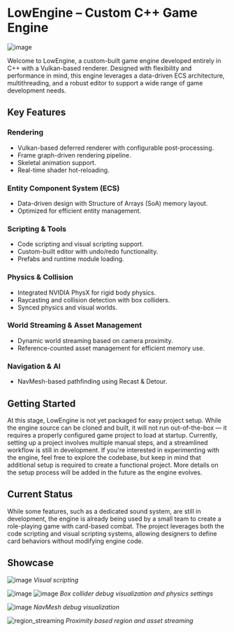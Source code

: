 # LowEngine – Custom C++ Game Engine

![image](https://github.com/user-attachments/assets/80542124-09cd-4024-adce-e02085e3c49c)

Welcome to LowEngine, a custom-built game engine developed entirely in C++ with a Vulkan-based renderer. Designed with flexibility and performance in mind, this engine leverages a data-driven ECS architecture, multithreading, and a robust editor to support a wide range of game development needs.

## Key Features
### Rendering
* Vulkan-based deferred renderer with configurable post-processing.
* Frame graph-driven rendering pipeline.
* Skeletal animation support.
* Real-time shader hot-reloading.

### Entity Component System (ECS)
* Data-driven design with Structure of Arrays (SoA) memory layout.
* Optimized for efficient entity management.

### Scripting & Tools
* Code scripting and visual scripting support.
* Custom-built editor with undo/redo functionality.
* Prefabs and runtime module loading.

### Physics & Collision
* Integrated NVIDIA PhysX for rigid body physics.
* Raycasting and collision detection with box colliders.
* Synced physics and visual worlds.

### World Streaming & Asset Management
* Dynamic world streaming based on camera proximity.
* Reference-counted asset management for efficient memory use.

### Navigation & AI
* NavMesh-based pathfinding using Recast & Detour.

## Getting Started
At this stage, LowEngine is not yet packaged for easy project setup. While the engine source can be cloned and built, it will not run out-of-the-box — it requires a properly configured game project to load at startup. Currently, setting up a project involves multiple manual steps, and a streamlined workflow is still in development.
If you're interested in experimenting with the engine, feel free to explore the codebase, but keep in mind that additional setup is required to create a functional project. More details on the setup process will be added in the future as the engine evolves.

## Current Status
While some features, such as a dedicated sound system, are still in development, the engine is already being used by a small team to create a role-playing game with card-based combat. The project leverages both the code scripting and visual scripting systems, allowing designers to define card behaviors without modifying engine code.

## Showcase

![image](https://github.com/user-attachments/assets/3ae8b975-8b78-4e19-898b-f3a6fae7c868)
_Visual scripting_

![image](https://github.com/user-attachments/assets/497bd144-9b42-42ff-b532-1aa73259572f) ![image](https://github.com/user-attachments/assets/b999ea3a-d3ac-4139-b46e-29bc5f5ab23a)
_Box collider debug visualization and physics settings_

![image](https://github.com/user-attachments/assets/bf748b7d-58eb-490c-8434-f53cf7696baf)
_NavMesh debug visualization_

![region_streaming](https://github.com/user-attachments/assets/74f8f433-507d-4a56-94a0-1bbdd58527bb)
_Proximity based region and asset streaming_

